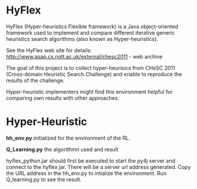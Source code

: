 # HyFlex

HyFlex (Hyper-heuristics Flexible framework) is a Java object-oriented framework used to implement and compare different iterative generic heuristics search algorithms (also known as Hyper-heuristics).

See the HyFlex web site for details: http://www.asap.cs.nott.ac.uk/external/chesc2011 - web archive

The goal of this project is to collect hyper-heurisics from CHeSC 2011 (Cross-domain Heuristic Search Challenge) and enable to reproduce the results of the challenge.

Hyper-heuristic implementers might find this environment helpful for comparing own results with other approaches.

# Hyper-Heuristic

**hh_env.py**  initialized for the environment of the RL.

**Q_Learning.py** the algorithmn used and result

hyflex_python.jar should first be executed to start the py4j server and connect to the hyflex jar. There will be a server url address generated.
Copy the URL address in the hh_env.py to intialize the environment. 
Run Q_learning.py to see the result.

